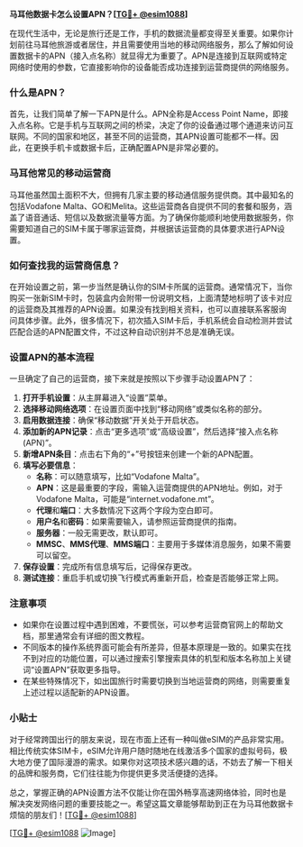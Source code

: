 **马耳他数据卡怎么设置APN？[[TG💪+ @esim1088](https://t.me/s/esim1088)]**

在现代生活中，无论是旅行还是工作，手机的数据流量都变得至关重要。如果你计划前往马耳他旅游或者居住，并且需要使用当地的移动网络服务，那么了解如何设置数据卡的APN（接入点名称）就显得尤为重要了。APN是连接到互联网或特定网络时使用的参数，它直接影响你的设备能否成功连接到运营商提供的网络服务。

### 什么是APN？

首先，让我们简单了解一下APN是什么。APN全称是Access Point Name，即接入点名称。它是手机与互联网之间的桥梁，决定了你的设备通过哪个通道来访问互联网。不同的国家和地区，甚至不同的运营商，其APN设置可能都不一样。因此，在更换手机卡或数据卡后，正确配置APN是非常必要的。

### 马耳他常见的移动运营商

马耳他虽然国土面积不大，但拥有几家主要的移动通信服务提供商。其中最知名的包括Vodafone Malta、GO和Melita。这些运营商各自提供不同的套餐和服务，涵盖了语音通话、短信以及数据流量等方面。为了确保你能顺利地使用数据服务，你需要知道自己的SIM卡属于哪家运营商，并根据该运营商的具体要求进行APN设置。

### 如何查找我的运营商信息？

在开始设置之前，第一步当然是确认你的SIM卡所属的运营商。通常情况下，当你购买一张新SIM卡时，包装盒内会附带一份说明文档，上面清楚地标明了该卡对应的运营商及其推荐的APN设置。如果没有找到相关资料，也可以直接联系客服询问具体步骤。此外，很多情况下，初次插入SIM卡后，手机系统会自动检测并尝试匹配合适的APN配置文件，不过这种自动识别并不总是准确无误。

### 设置APN的基本流程

一旦确定了自己的运营商，接下来就是按照以下步骤手动设置APN了：

1. **打开手机设置**：从主屏幕进入“设置”菜单。
2. **选择移动网络选项**：在设置页面中找到“移动网络”或类似名称的部分。
3. **启用数据连接**：确保“移动数据”开关处于开启状态。
4. **添加新的APN记录**：点击“更多选项”或“高级设置”，然后选择“接入点名称(APN)”。
5. **新增APN条目**：点击右下角的“+”号按钮来创建一个新的APN配置。
6. **填写必要信息**：
   - **名称**：可以随意填写，比如“Vodafone Malta”。
   - **APN**：这是最重要的字段，需输入运营商提供的APN地址。例如，对于Vodafone Malta，可能是“internet.vodafone.mt”。
   - **代理**和**端口**：大多数情况下这两个字段为空白即可。
   - **用户名**和**密码**：如果需要输入，请参照运营商提供的指南。
   - **服务器**：一般无需更改，默认即可。
   - **MMSC**、**MMS代理**、**MMS端口**：主要用于多媒体消息服务，如果不需要可以留空。
7. **保存设置**：完成所有信息填写后，记得保存更改。
8. **测试连接**：重启手机或切换飞行模式再重新开启，检查是否能够正常上网。

### 注意事项

- 如果你在设置过程中遇到困难，不要慌张，可以参考运营商官网上的帮助文档，那里通常会有详细的图文教程。
- 不同版本的操作系统界面可能会有所差异，但基本原理是一致的。如果实在找不到对应的功能位置，可以通过搜索引擎搜索具体的机型和版本名称加上关键词“设置APN”获取更多指导。
- 在某些特殊情况下，如出国旅行时需要切换到当地运营商的网络，则需要重复上述过程以适配新的APN设置。

### 小贴士

对于经常跨国出行的朋友来说，现在市面上还有一种叫做eSIM的产品非常实用。相比传统实体SIM卡，eSIM允许用户随时随地在线激活多个国家的虚拟号码，极大地方便了国际漫游的需求。如果你对这项技术感兴趣的话，不妨去了解一下相关的品牌和服务商，它们往往能为你提供更多灵活便捷的选择。

总之，掌握正确的APN设置方法不仅能让你在国外畅享高速网络体验，同时也是解决突发网络问题的重要技能之一。希望这篇文章能够帮助到正在为马耳他数据卡烦恼的朋友们！[[TG💪+ @esim1088](https://t.me/s/esim1088)]

[[TG💪+ @esim1088](https://t.me/s/esim1088) ![Image](https://i.postimg.cc/4NQfJmqS/Snipaste-2025-05-13-00-14-12.png)]